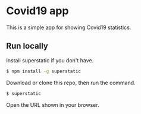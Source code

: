 # Covid19 app

This is a simple app for showing Covid19 statistics.


## Run locally

Install superstatic if you don't have.

```bash
$ npm install -g superstatic
```

Download or clone this repo, then run the command.

```bash
$ superstatic
```

Open the URL shown in your browser.
